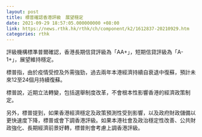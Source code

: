 ```yaml
---
layout: post
title: 標普確認香港評級　展望穩定
date: 2021-09-29 18:57:05.000000000 +08:00
link: https://news.rthk.hk/rthk/ch/component/k2/1612837-20210929.htm
categories: rthk
---
```


評級機構標準普爾確認，香港長期信貸評級為「AA+」，短期信貸評級為「A-1+」，展望維持穩定。

標普指，由於疫情受控及外需強勁，過去兩年本港經濟持續自衰退中復蘇，預計未來12至24個月持續復蘇。

標普說，近期立法轉變，包括選舉制度改革，不會根本性影響香港的經濟政策制定。

另外，標普提到，如果香港經濟穩定及政策預測性受到影響，以及政府財政儲備以更快速度下降，標普或會下調香港評級。如果本港社會及政治穩定性改善、公共財政強化、長期經濟前景好轉，標普則會考慮上調香港評級。
